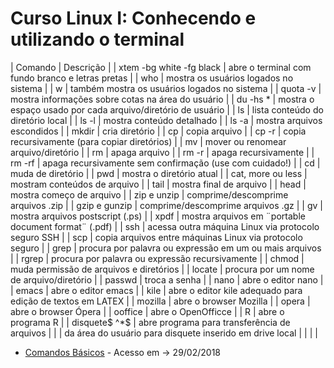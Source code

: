 # Curso Linux I: Conhecendo e utilizando o terminal

| Comando  | Descrição |
| xtem -bg white -fg black | abre o terminal com fundo branco e letras pretas |
| who | mostra os usuários logados no sistema |
| w | também mostra os usuários logados no sistema |
| quota -v | mostra informações sobre cotas na área do usuário |
| du -hs * | mostra o espaço usado por cada arquivo/diretório de usuário |
| ls | lista conteúdo do diretório local |
| ls -l | mostra conteúdo detalhado |
| ls -a | mostra arquivos escondidos |
| mkdir | cria diretório |
| cp | copia arquivo |
| cp -r | copia recursivamente (para copiar diretórios) |
| mv | mover ou renomear arquivo/diretório |
| rm | apaga arquivo |
| rm -r | apaga recursivamente |
| rm -rf | apaga recursivamente sem confirmação (use com cuidado!) |
| cd | muda de diretório |
| pwd | mostra o diretório atual |
| cat, more ou less | mostram conteúdos de arquivo |
| tail | mostra final de arquivo |
| head | mostra começo de arquivo |
| zip e unzip | comprime/descomprime arquivos .zip |
| gzip e gunzip | comprime/descomprime arquivos .gz |
| gv | mostra arquivos postscript (.ps) |
| xpdf | mostra arquivos em ¨portable document format¨ (.pdf) |
| ssh | acessa outra máquina Linux via protocolo seguro SSH |
| scp | copia arquivos entre máquinas Linux via protocolo seguro |
| grep | procura por palavra ou expressão em um ou mais arquivos |
| rgrep | procura por palavra ou expressão recursivamente |
| chmod | muda permissão de arquivos e diretórios |
| locate | procura por um nome de arquivo/diretório |
| passwd | troca a senha |
| nano | abre o editor nano |
| emacs | abre o editor emacs |
| kile | abre o editor kile adequado para edição de textos em LATEX |
| mozilla | abre o browser Mozilla |
| opera | abre o browser Ópera |
| ooffice | abre o OpenOfficce |
| R | abre o programa R |
| disquete$ ^*$ | abre programa para transferência de arquivos |
  | | da área do usuário para disquete inserido em drive local |
  | |  |

* [Comandos Básicos](http://www.est.ufpr.br/dicas/node8.html) - Acesso em -> 29/02/2018